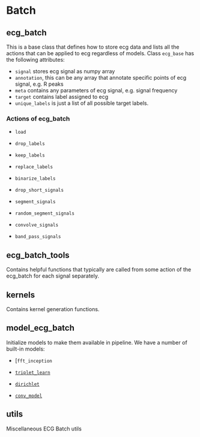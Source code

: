 # Batch

## ecg_batch
This is a base class that defines how to store ecg data and lists all the actions that can be applied to ecg regardless of models. Class ```ecg_base``` has the following attributes:
* ```signal``` stores ecg signal as numpy array
* ```annotation```, this can be any array that annotate specific points of ecg signal, e.g. R peaks
* ```meta``` contains any parameters of ecg signal, e.g. signal frequency
* ```target``` contains label assigned to ecg
* ```unique_labels``` is just a list of all possible target labels.

### Actions of ecg_batch

* ```load```

* ```drop_labels```

* ```keep_labels```

* ```replace_labels```

* ```binarize_labels```

* ```drop_short_signals```

* ```segment_signals```

* ```random_segment_signals```

* ```convolve_signals```

* ```band_pass_signals```


## ecg_batch_tools

Contains helpful functions that typically are called from some action of the ecg_batch for each signal separately. 


## kernels

Contains kernel generation functions.

## model_ecg_batch

Initialize models to make them available in pipeline. We have a number of built-in models:

* [```fft_inception```

* [```triplet_learn```]()

* [```dirichlet```]()

* [```conv_model```]()


## utils

Miscellaneous ECG Batch utils